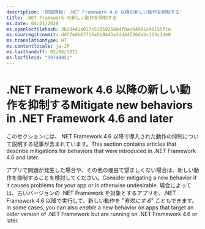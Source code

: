 ```yaml
---
description: '詳細情報: .NET Framework 4.6 以降の新しい動作を抑制する'
title: .NET Framework の新しい動作を抑制する
ms.date: 04/21/2020
ms.openlocfilehash: 3b29441a017c5105925604f8ac64991c46155f1e
ms.sourcegitcommit: ddf7edb67715a5b9a45e3dd44536dabc153c1de0
ms.translationtype: HT
ms.contentlocale: ja-JP
ms.lasthandoff: 02/06/2021
ms.locfileid: "99748051"
---
```

# <a name="mitigate-new-behaviors-in-net-framework-46-and-later"></a><span data-ttu-id="39d6a-103">.NET Framework 4.6 以降の新しい動作を抑制する</span><span class="sxs-lookup"><span data-stu-id="39d6a-103">Mitigate new behaviors in .NET Framework 4.6 and later</span></span>

<span data-ttu-id="39d6a-104">このセクションには、.NET Framework 4.6 以降で導入された動作の抑制について説明する記事が含まれています。</span><span class="sxs-lookup"><span data-stu-id="39d6a-104">This section contains articles that describe mitigations for behaviors that were introduced in .NET Framework 4.6 and later.</span></span>

<span data-ttu-id="39d6a-105">アプリで問題が発生した場合や、その他の理由で望ましくない場合は、新しい動作を抑制することを検討してください。</span><span class="sxs-lookup"><span data-stu-id="39d6a-105">Consider mitigating a new behavior if it causes problems for your app or is otherwise undesirable.</span></span> <span data-ttu-id="39d6a-106">場合によっては、古いバージョンの .NET Framework を対象とするアプリを、.NET Framework 4.6 以降で実行して、新しい動作を "*有効にする*" こともできます。</span><span class="sxs-lookup"><span data-stu-id="39d6a-106">In some cases, you can also *enable* a new behavior on apps that target an older version of .NET Framework but are running on .NET Framework 4.6 or later.</span></span>
